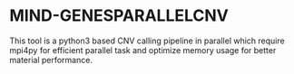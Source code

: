 # MIND-GENESPARALLELCNV
This tool is a python3 based CNV calling pipeline in parallel which require mpi4py for efficient parallel task and optimize memory usage for better material performance.
